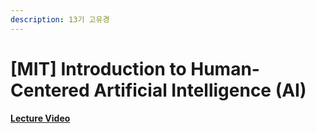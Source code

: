```yaml
---
description: 13기 고유경
---
```


# \[MIT\] Introduction to Human-Centered Artificial Intelligence \(AI\)

#### [Lecture Video](https://www.youtube.com/watch?v=bmjamLZ3v8A)

#### 

